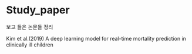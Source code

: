 # Study_paper
보고 들은 논문들 정리

Kim et al.(2019) A deep learning model for real-time mortality prediction in clinically ill children
